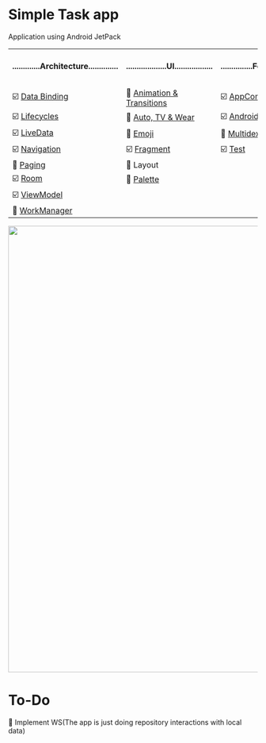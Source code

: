 # Simple Task app
Application using Android JetPack

<table>
   <tbody>
      <tr>    
        <td><b><h4>.............Architecture..............</h4></b></td>
         <td><b><h4>...................UI..................</h4></b></td>
         <td><b><h4>...............Foundation..............</h4></b></td>
         <td><b><h4>................Behavior...............</h4></b></td>
      </tr>
      <tr>    
         <td></td>
         <td></td>
         <td></td>
         <td></td>
      </tr>
      <tr>
         <td>☑️ <a href="https://developer.android.com/topic/libraries/data-binding">Data Binding</a></td>
         <td>🔳 <a href="https://developer.android.com/guide/navigation/navigation-animate-transitions">Animation & Transitions</a></td>
         <td>☑️ <a href="https://developer.android.com/jetpack/androidx/releases/appcompat">AppCompat</a></td>
         <td>🔲 <a href="https://developer.android.com/reference/android/app/DownloadManager">Download Manager</a></td>
      </tr>
      <tr>
         <td>☑️ <a href="https://developer.android.com/topic/libraries/architecture/lifecycleLifecycles"> Lifecycles</a></td>
         <td>🔲 <a href="https://developer.android.com/jetpack/androidx/releases/wear"> Auto, TV & Wear</a></td>
         <td>☑️ <a href="https://developer.android.com/kotlin/ktx"> Android KTX</a></td>
         <td>🔲 <a href="https://developer.android.com/guide/topics/media-apps/media-apps-overview"> Media & Playback</a></td>
      </tr>
      <tr>
         <td>☑️ <a href="https://developer.android.com/topic/libraries/architecture/livedata"> LiveData</a></td>
         <td>🔲 <a href="https://developer.android.com/guide/topics/ui/look-and-feel/emoji-compat"> Emoji</a></td>
         <td>🔲 <a href="https://developer.android.com/jetpack/androidx/releases/multidex"> Multidex</a></td>
         <td>🔲 <a href="https://developer.android.com/guide/topics/permissions/overview"> Permissions</a></td>
      </tr>
      <tr>
         <td>☑️ <a href="https://developer.android.com/guide/navigation"> Navigation</a></td>
         <td>☑️ <a href="https://developer.android.com/guide/components/fragments"> Fragment</a></td>
         <td>☑️ <a href="https://developer.android.com/training/testing"> Test</a></td>
         <td>🔲 <a href="https://developer.android.com/guide/topics/ui/notifiers/notifications"> Notifications</a></td>
      </tr>
      <tr>
         <td>🔲  <a href="https://developer.android.com/topic/libraries/architecture/paging">Paging</td>
         <td>🔳 Layout</td>
         <td></td>
         <td>🔲 Sharing</td>
      </tr>
      <tr>
         <td>☑️ <a href="https://developer.android.com/training/data-storage/room"> Room</td>
         <td>🔲  <a href="https://developer.android.com/jetpack/androidx/releases/palette">Palette</td>
         <td> </td>
         <td>🔲  <a href="https://developer.android.com/guide/slices">Slices</td>
      </tr>
      <tr>
         <td>☑️ <a href="https://developer.android.com/topic/libraries/architecture/viewmodel"> ViewModel</td>
         <td> </td>
         <td> </td>
         <td> </td>
      </tr>
      <tr>
         <td>🔲  <a href="https://developer.android.com/topic/libraries/architecture/workmanager">WorkManager</td>
         <td> </td>
         <td> </td>
         <td> </td>
      </tr>
   </tbody>
</table>


<a href="https://developer.android.com/jetpack"><img src="https://1.bp.blogspot.com/-dwL58chu7wo/WvD1RrHln3I/AAAAAAAAFUg/cRTc0IZga_wMPTWr3CI53IZ5BwtnZMeYACLcBGAs/s1600/Screen%2BShot%2B2018-05-05%2Bat%2B11.49.30%2BAMimage1.png" width="900"></a>
  
  
 # To-Do
🔲 Implement WS(The app is just doing repository interactions with local data)
